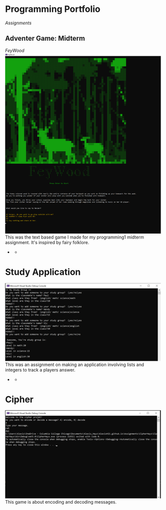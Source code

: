 # Programming Portfolio
*Assignments*
## Adventer Game: Midterm
*FeyWood*
![Thumbnail of FeyWood](Images/Profilepic/Projectpics/FeyWood.png)
This was the text based game I made for my programming1 midterm assignment. It's inspired by fairy folklore.
* *
# Study Application
![Thumbnail of Study application](Images/Profilepic/Projectpics/StudyAppImage.png)
This was an assignment on making an application involving lists and integers to track a players answer.
* *
# Cipher 
![Thumbnail if Cipher](Images/Profilepic/Projectpics/CipherImage.png)
This game is about encoding and decoding messages.
